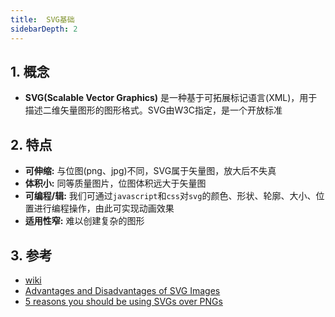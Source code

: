 ```yaml
---
title:  SVG基础
sidebarDepth: 2
---
```


<SVG-s01/>

## 1. 概念

* **SVG(Scalable Vector Graphics)** 是一种基于可拓展标记语言(XML)，用于描述二维矢量图形的图形格式。SVG由W3C指定，是一个开放标准

## 2. 特点

* **可伸缩:** 与位图(png、jpg)不同，SVG属于矢量图，放大后不失真
* **体积小:** 同等质量图片，位图体积远大于矢量图
* **可编程/辑:** 我们可通过`javascript`和`css`对`svg`的颜色、形状、轮廓、大小、位置进行编程操作，由此可实现动画效果
* **适用性窄:** 难以创建复杂的图形

## 3. 参考

* [wiki](https://zh.wikipedia.org/wiki/%E5%8F%AF%E7%B8%AE%E6%94%BE%E5%90%91%E9%87%8F%E5%9C%96%E5%BD%A2)
* [Advantages and Disadvantages of SVG Images](https://websitespeedexperts.com/advantages-and-disadvantages-of-svg-images/)
* [5 reasons you should be using SVGs over PNGs](https://watb.co.uk/5-reasons-you-should-be-using-svgs-over-pngs/)

